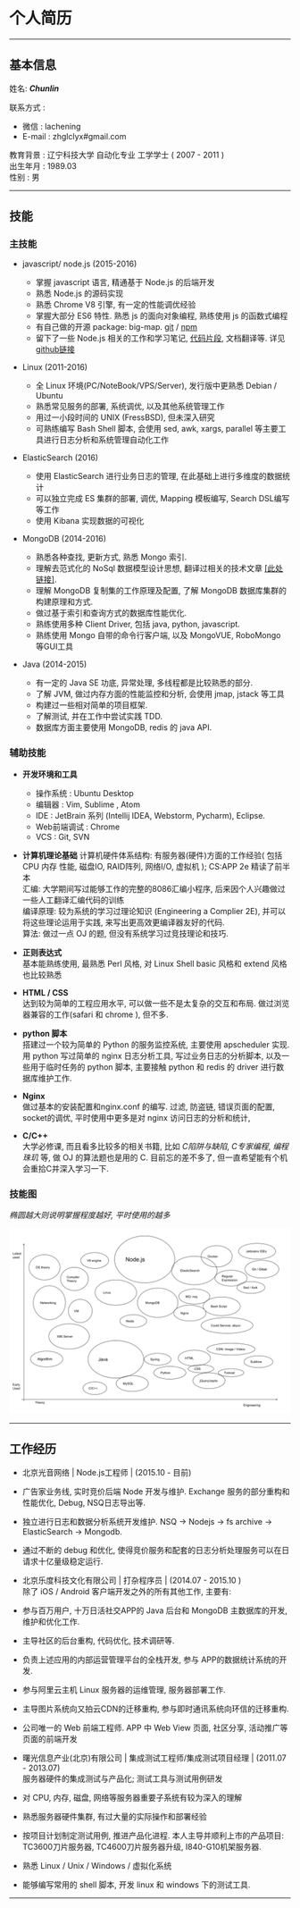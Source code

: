 
个人简历
=============

----------------------------------------
## 基本信息

姓名:  **_Chunlin_**   

联系方式 :     

* 微信 :  lachening
* E-mail : zhglclyx#gmail.com

教育背景 :  辽宁科技大学 自动化专业 工学学士 ( 2007 - 2011 )              
出生年月 : 1989.03                
性别 : 男     

---------------------------------------------
## 技能

### 主技能

 * javascript/ node.js (2015-2016)
	 * 掌握 javascript 语言, 精通基于 Node.js 的后端开发
	 * 熟悉 Node.js 的源码实现
	 * 熟悉 Chrome V8 引擎, 有一定的性能调优经验
	 * 掌握大部分 ES6 特性. 熟悉 js 的面向对象编程, 熟练使用 js 的函数式编程 
	 * 有自己做的开源 package: big-map. [git](https://github.com/Chunlin-Li/BigMap) / [npm](https://www.npmjs.com/package/big-map)
	 * 留下了一些 Node.js 相关的工作和学习笔记, [代码片段](https://github.com/Chunlin-Li/my-js-snippet), 文档翻译等. 详见[github链接](https://chunlin-li.github.io)

 * Linux (2011-2016)
	 * 全 Linux 环境(PC/NoteBook/VPS/Server), 发行版中更熟悉 Debian / Ubuntu 
	 * 熟悉常见服务的部署, 系统调优, 以及其他系统管理工作 
	 * 用过一小段时间的 UNIX (FressBSD), 但未深入研究
	 * 可熟练编写 Bash Shell 脚本, 会使用 sed, awk, xargs, parallel 等主要工具进行日志分析和系统管理自动化工作

 * ElasticSearch (2016)
     * 使用 ElasticSearch 进行业务日志的管理, 在此基础上进行多维度的数据统计
     * 可以独立完成 ES 集群的部署, 调优, Mapping 模板编写, Search DSL编写等工作
     * 使用 Kibana 实现数据的可视化

 * MongoDB (2014-2016)
	 * 熟悉各种查找, 更新方式, 熟悉 Mongo 索引.
	 * 理解去范式化的 NoSql 数据模型设计思想, 翻译过相关的技术文章 [[此处链接]](https://github.com/Chunlin-Li/Chunlin-Li.github.io/blob/master/blogs/db/nosql-data-modeling-techniques-translate.md).
	 * 理解 MongoDB 复制集的工作原理及配置, 了解 MongoDB 数据库集群的构建原理和方式.
     * 做过基于索引和查询方式的数据库性能优化.
	 * 熟练使用多种 Client Driver, 包括 java, python, javascript.
	 * 熟练使用 Mongo 自带的命令行客户端,  以及 MongoVUE, RoboMongo 等GUI工具

 * Java (2014-2015)
	 * 有一定的 Java SE 功底, 异常处理, 多线程都是比较熟悉的部分.   
	 * 了解 JVM, 做过内存方面的性能监控和分析, 会使用 jmap, jstack 等工具
	 * 构建过一些相对简单的项目框架.
	 * 了解测试, 并在工作中尝试实践 TDD. 
	 * 数据库方面主要使用 MongoDB, redis 的 java API.   


### 辅助技能

* **开发环境和工具**   
	* 操作系统 : Ubuntu Desktop
	* 编辑器 : Vim, Sublime , Atom 
	* IDE : JetBrain 系列 (Intellij IDEA, Webstorm, Pycharm), Eclipse.
	* Web前端调试 : Chrome
	* VCS : Git, SVN

* **计算机理论基础**
计算机硬件体系结构: 有服务器(硬件)方面的工作经验( 包括 CPU 内存 性能, 磁盘IO, RAID阵列, 网络I/O, 虚拟机 ); CS:APP 2e 精读了前半本               
汇编: 大学期间写过能够工作的完整的8086汇编小程序, 后来因个人兴趣做过一些人工翻译汇编代码的训练      
编译原理: 较为系统的学习过理论知识 (Engineering a Complier 2E), 并可以将这些理论运用于实践, 来写出更高效更编译器友好的代码.    
算法: 做过一点 OJ 的题, 但没有系统学习过竞技理论和技巧.

* **正则表达式**   
基本能熟练使用, 最熟悉 Perl 风格, 对 Linux Shell basic 风格和 extend 风格也比较熟悉 

* **HTML / CSS**    
达到较为简单的工程应用水平, 可以做一些不是太复杂的交互和布局. 做过浏览器兼容的工作(safari 和 chrome ), 但不多.

* **python 脚本**   
搭建过一个较为简单的 Python 的服务监控系统, 主要使用 apscheduler 实现.       
用 python 写过简单的 nginx 日志分析工具, 写过业务日志的分析脚本, 以及一些用于临时任务的 python 脚本, 主要接触 python 和 redis 的 driver 进行数据库维护工作.

* **Nginx**   
做过基本的安装配置和nginx.conf 的编写. 过滤, 防盗链, 错误页面的配置, socket的调优, 平时使用中更多是对 nginx 访问日志的分析和统计,     

* **C/C++**   
大学必修课, 而且看多比较多的相关书籍, 比如 *C陷阱与缺陷*, *C专家编程*, *编程珠玑* 等, 做 OJ 的算法题也是用的 C. 目前忘的差不多了, 但一直希望能有个机会重拾C并深入学习一下.

### 技能图

_椭圆越大则说明掌握程度越好, 平时使用的越多_

![](images/00.svg)

----------------------------------------


## 工作经历

* 北京光音网络 | Node.js工程师 | (2015.10 - 目前)

 * 广告家业务线, 实时竞价后端 Node 开发与维护. Exchange 服务的部分重构和性能优化, Debug, NSQ日志导出等. 
 * 独立进行日志和数据分析系统开发维护. NSQ -> Nodejs -> fs archive -> ElasticSearch -> Mongodb.
 * 通过不断的 debug 和优化, 使得竞价服务和配套的日志分析处理服务可以在日请求十亿量级稳定运行.


* 北京乐度科技文化有限公司 | 打杂程序员 | (2014.07 - 2015.10 )     
除了 iOS / Android 客户端开发之外的所有其他工作, 主要有:      

 * 参与百万用户, 十万日活社交APP的 Java 后台和 MongoDB 主数据库的开发, 维护和优化工作.     
 * 主导社区的后台重构, 代码优化, 技术调研等.
 * 负责上述应用的内部运营管理平台的全栈开发, 参与 APP的数据统计系统的开发.
 * 参与阿里云主机 Linux 服务器的运维管理, 服务器部署工作.
 * 主导图片系统向又拍云CDN的迁移重构, 参与即时通讯系统向环信的迁移重构.
 * 公司唯一的 Web 前端工程师. APP 中 Web View 页面, 社区分享,  活动推广等页面的前端开发

* 曙光信息产业(北京)有限公司 | 集成测试工程师/集成测试项目经理 | (2011.07 - 2013.07)    
服务器硬件的集成测试与产品化; 测试工具与测试用例研发

 * 对 CPU, 内存, 磁盘, 网络等服务器重要子系统有较为深入的理解
 * 熟悉服务器硬件集群, 有过大量的实际操作和部署经验
 * 按项目计划制定测试用例, 推进产品化进程. 本人主导并顺利上市的产品项目: TC3600刀片服务器, TC4600刀片服务器升级, I840-G10机架服务器.
 * 熟悉 Linux / Unix / Windows / 虚拟化系统 
 * 能够编写常用的 shell 脚本, 开发 linux 和 windows 下的测试工具.

---------------------------------------

